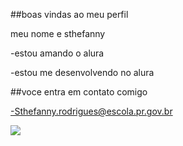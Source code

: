 ##boas vindas ao meu perfil

meu nome e sthefanny

-estou amando o alura

-estou me desenvolvendo  no  alura

##voce entra em contato comigo

-Sthefanny.rodrigues@escola.pr.gov.br

![](https://media.tenor.com/6sDGlyGFlr4AAAAS/fla-tv-flamengo.gif)
